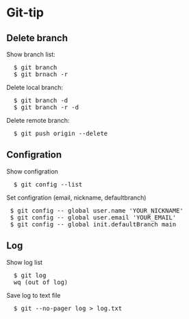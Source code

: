 # Git-tip

## Delete branch

Show branch list:
<pre>
  $ git branch
  $ git brnach -r
</pre>

Delete local branch: 
<pre>
  $ git branch -d <branch_name>
  $ git branch -r -d <branch_name>
</pre>

Delete remote branch:
<pre>
  $ git push origin --delete <branch_name>
</pre>

## Configration
Show configration
<pre>
  $ git config --list
</pre>

Set configration (email, nickname, defaultbranch)
<pre>
 $ git config -- global user.name 'YOUR_NICKNAME'  
 $ git config -- global user.email 'YOUR_EMAIL'
 $ git config -- global init.defaultBranch main
</pre>

## Log

Show log list
<pre>
  $ git log
  wq (out of log)
</pre> 

Save log to text file
<pre>
  $ git --no-pager log > log.txt
</pre>


